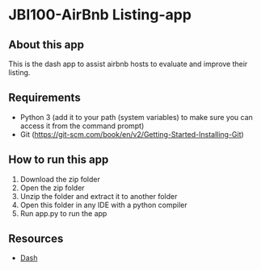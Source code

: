 # JBI100-AirBnb Listing-app

## About this app

This is the dash app to assist airbnb hosts to evaluate and improve their listing.

## Requirements

* Python 3 (add it to your path (system variables) to make sure you can access it from the command prompt)
* Git (https://git-scm.com/book/en/v2/Getting-Started-Installing-Git)

## How to run this app

1. Download the zip folder
2. Open the zip folder
3. Unzip the folder and extract it to another folder
4. Open this folder in any IDE with a python compiler
5. Run app.py to run the app

## Resources

* [Dash](https://dash.plot.ly/)

